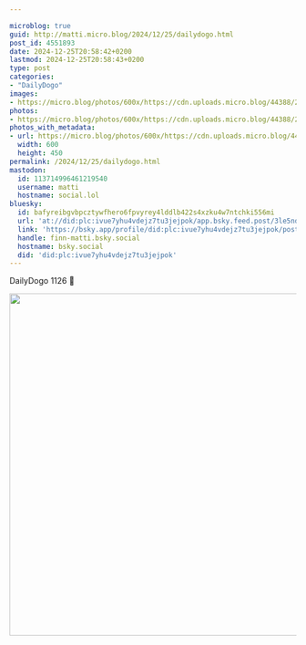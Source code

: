 ```yaml
---

microblog: true
guid: http://matti.micro.blog/2024/12/25/dailydogo.html
post_id: 4551893
date: 2024-12-25T20:58:42+0200
lastmod: 2024-12-25T20:58:43+0200
type: post
categories:
- "DailyDogo"
images:
- https://micro.blog/photos/600x/https://cdn.uploads.micro.blog/44388/2024/3d8ffc757a274c918febd6dc8b8ab5b0.jpg
photos:
- https://micro.blog/photos/600x/https://cdn.uploads.micro.blog/44388/2024/3d8ffc757a274c918febd6dc8b8ab5b0.jpg
photos_with_metadata:
- url: https://micro.blog/photos/600x/https://cdn.uploads.micro.blog/44388/2024/3d8ffc757a274c918febd6dc8b8ab5b0.jpg
  width: 600
  height: 450
permalink: /2024/12/25/dailydogo.html
mastodon:
  id: 113714996461219540
  username: matti
  hostname: social.lol
bluesky:
  id: bafyreibgvbpcztywfhero6fpvyrey4lddlb422s4xzku4w7ntchki556mi
  url: 'at://did:plc:ivue7yhu4vdejz7tu3jejpok/app.bsky.feed.post/3le5ndhyc6l2s'
  link: 'https://bsky.app/profile/did:plc:ivue7yhu4vdejz7tu3jejpok/post/3le5ndhyc6l2s'
  handle: finn-matti.bsky.social
  hostname: bsky.social
  did: 'did:plc:ivue7yhu4vdejz7tu3jejpok'
---
```

DailyDogo 1126 🐶

<img src="/media/uploads/2024/3d8ffc757a274c918febd6dc8b8ab5b0.jpg" width="600" alt="" />
